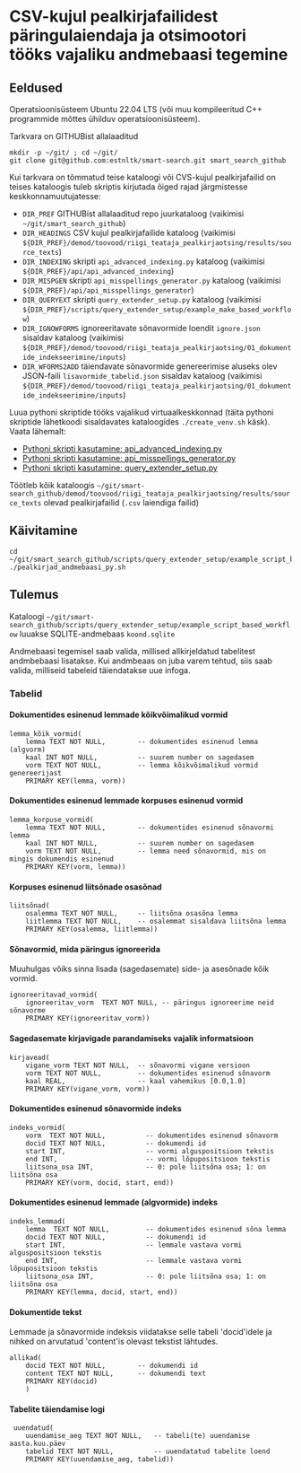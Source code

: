 # CSV-kujul pealkirjafailidest päringulaiendaja ja otsimootori tööks vajaliku andmebaasi tegemine

## Eeldused

Operatsioonisüsteem Ubuntu 22.04 LTS (või muu kompileeritud C++ programmide mõttes ühilduv operatsioonisüsteem).

Tarkvara on GITHUBist allalaaditud

```cmdline
mkdir -p ~/git/ ; cd ~/git/
git clone git@github.com:estnltk/smart-search.git smart_search_github
```

Kui tarkvara on tõmmatud teise kataloogi või CVS-kujul pealkirjafailid on teises kataloogis tuleb skriptis kirjutada õiged rajad järgmistesse keskkonnamuutujatesse:

* `DIR_PREF` GITHUBist allalaaditud repo juurkataloog (vaikimisi `~/git/smart_search_github`)
* `DIR_HEADINGS` CSV kujul pealkirjafailide kataloog (vaikimisi `${DIR_PREF}/demod/toovood/riigi_teataja_pealkirjaotsing/results/source_texts`)
* `DIR_INDEXING` skripti `api_advanced_indexing.py` kataloog (vaikimisi `${DIR_PREF}/api/api_advanced_indexing`)
* `DIR_MISPGEN`  skripti `api_misspellings_generator.py` kataloog (vaikimisi `${DIR_PREF}/api/api_misspellings_generator`)
* `DIR_QUERYEXT` skripti `query_extender_setup.py` kataloog (vaikimisi `${DIR_PREF}/scripts/query_extender_setup/example_make_based_workflow`)
* `DIR_IGNOWFORMS` ignoreeritavate sõnavormide loendit `ignore.json` sisaldav kataloog (vaikimisi `${DIR_PREF}/demod/toovood/riigi_teataja_pealkirjaotsing/01_dokumentide_indekseerimine/inputs`)
* `DIR_WFORMS2ADD` täiendavate sõnavormide genereerimise aluseks olev JSON-faili `lisavormide_tabelid.json` sisaldav kataloog (vaikimisi `${DIR_PREF}/demod/toovood/riigi_teataja_pealkirjaotsing/01_dokumentide_indekseerimine/inputs`)

Luua pythoni skriptide tööks vajalikud virtuaalkeskkonnad (täita pythoni skriptide lähetkoodi sisaldavates kataloogides ```./create_venv.sh``` käsk).
Vaata lähemalt:

* [Pythoni skripti kasutamine: api_advanced_indexing.py](https://github.com/estnltk/smart-search/blob/main/api/api_advanced_indexing/README.md)
* [Pythoni skripti kasutamine: api_misspellings_generator.py](https://github.com/estnltk/smart-search/blob/main/api/api_misspellings_generator/README.md)
* [Pythoni skripti kasutamine: query_extender_setup.py](https://github.com/estnltk/smart-search/blob/main/scripts/query_extender_setup/example_script_based_workflow/README.md)

Töötleb kõik kataloogis ```~/git/smart-search_github/demod/toovood/riigi_teataja_pealkirjaotsing/results/source_texts``` olevad pealkirjafailid (`.csv` laiendiga failid)

## Käivitamine

```cmdline
cd ~/git/smart_search_github/scripts/query_extender_setup/example_script_based_workflow 
./pealkirjad_andmebaasi_py.sh
```

## Tulemus

Kataloogi ```~/git/smart-search_github/scripts/query_extender_setup/example_script_based_workflow``` luuakse SQLITE-andmebaas ```koond.sqlite```

Andmebaasi tegemisel saab valida, millised allkirjeldatud tabelitest andmbebaasi lisatakse.
Kui andmbeaas on juba varem tehtud, siis saab valida, milliseid tabeleid täiendatakse uue infoga.

### Tabelid

#### Dokumentides esinenud lemmade kõikvõimalikud vormid

```text
lemma_kõik_vormid( 
    lemma TEXT NOT NULL,        -- dokumentides esinenud lemma (algvorm)
    kaal INT NOT NULL,          -- suurem number on sagedasem
    vorm TEXT NOT NULL,         -- lemma kõikvõimalikud vormid genereerijast
    PRIMARY KEY(lemma, vorm))
```

#### Dokumentides esinenud lemmade korpuses esinenud vormid

```text
lemma_korpuse_vormid(
    lemma TEXT NOT NULL,        -- dokumentides esinenud sõnavormi lemma
    kaal INT NOT NULL,          -- suurem number on sagedasem            
    vorm TEXT NOT NULL,         -- lemma need sõnavormid, mis on mingis dokumendis esinenud
    PRIMARY KEY(vorm, lemma))
```

#### Korpuses esinenud liitsõnade osasõnad

```text
liitsõnad( 
    osalemma TEXT NOT NULL,     -- liitsõna osasõna lemma
    liitlemma TEXT NOT NULL,    -- osalemmat sisaldava liitsõna lemma
    PRIMARY KEY(osalemma, liitlemma))
```

#### Sõnavormid, mida päringus ignoreerida

Muuhulgas võiks sinna lisada (sagedasemate) side- ja asesõnade kõik vormid.

```text
ignoreeritavad_vormid(
    ignoreeritav_vorm  TEXT NOT NULL, -- päringus ignoreerime neid sõnavorme
    PRIMARY KEY(ignoreeritav_vorm))
```

#### Sagedasemate kirjavigade parandamiseks vajalik informatsioon

```text
kirjavead(
    vigane_vorm TEXT NOT NULL,  -- sõnavormi vigane versioon
    vorm TEXT NOT NULL,         -- dokumentides esinenud sõnavorm
    kaal REAL,                  -- kaal vahemikus [0.0,1.0]
    PRIMARY KEY(vigane_vorm, vorm))
```

#### Dokumentides esinenud sõnavormide indeks

```text
indeks_vormid(
    vorm  TEXT NOT NULL,          -- dokumentides esinenud sõnavorm
    docid TEXT NOT NULL,          -- dokumendi id
    start INT,                    -- vormi alguspositsioon tekstis
    end INT,                      -- vormi lõpupositsioon tekstis
    liitsona_osa INT,             -- 0: pole liitsõna osa; 1: on liitsõna osa
    PRIMARY KEY(vorm, docid, start, end))
```

#### Dokumentides esinenud lemmade (algvormide) indeks

```text
indeks_lemmad(
    lemma  TEXT NOT NULL,         -- dokumentides esinenud sõna lemma
    docid TEXT NOT NULL,          -- dokumendi id
    start INT,                    -- lemmale vastava vormi alguspositsioon tekstis
    end INT,                      -- lemmale vastava vormi lõpupositsioon tekstis
    liitsona_osa INT,             -- 0: pole liitsõna osa; 1: on liitsõna osa
    PRIMARY KEY(lemma, docid, start, end))
```

#### Dokumentide tekst

Lemmade ja sõnavormide indeksis viidatakse selle tabeli 'docid'idele ja nihked on arvutatud
'content'is olevast tekstist lähtudes.

```text
allikad(
    docid TEXT NOT NULL,        -- dokumendi id
    content TEXT NOT NULL,      -- dokumendi text
    PRIMARY KEY(docid)
    )
```

#### Tabelite täiendamise logi

```text
 uuendatud(
    uuendamise_aeg TEXT NOT NULL,   -- tabeli(te) uuendamise aasta.kuu.päev
    tabelid TEXT NOT NULL,          -- uuendatatud tabelite loend
    PRIMARY KEY(uuendamise_aeg, tabelid))
```
